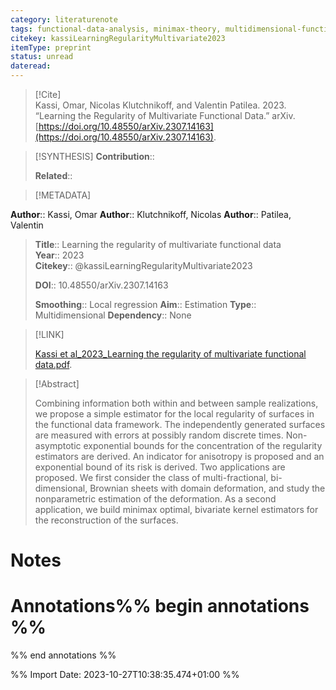 ```yaml
---
category: literaturenote
tags: functional-data-analysis, minimax-theory, multidimensional-functional-data, smoothness
citekey: kassiLearningRegularityMultivariate2023
itemType: preprint
status: unread  
dateread:  
---
```


> [!Cite]  
> Kassi, Omar, Nicolas Klutchnikoff, and Valentin Patilea. 2023. “Learning the Regularity of Multivariate Functional Data.” arXiv. [https://doi.org/10.48550/arXiv.2307.14163](https://doi.org/10.48550/arXiv.2307.14163).

> [!SYNTHESIS] 
>**Contribution**::
>
>**Related**:: 
>

> [!METADATA]  
>
**Author**:: Kassi, Omar
**Author**:: Klutchnikoff, Nicolas
**Author**:: Patilea, Valentin<br>
> **Title**:: Learning the regularity of multivariate functional data    
> **Year**:: 2023     
> **Citekey**:: @kassiLearningRegularityMultivariate2023    
>    
>    
>     
>    
>    
>     
>    
>**DOI**:: 10.48550/arXiv.2307.14163    
>
>**Smoothing**:: Local regression
>**Aim**:: Estimation
>**Type**:: Multidimensional
>**Dependency**:: None

> [!LINK] 
>
> [Kassi et al_2023_Learning the regularity of multivariate functional data.pdf](file:///Users/steven/Library/CloudStorage/GoogleDrive-steven.golovkine@ul.ie/My%20Drive/bibliography/arXiv/2023/Kassi%20et%20al_2023_Learning%20the%20regularity%20of%20multivariate%20functional%20data.pdf).

>[!Abstract]
>
>Combining information both within and between sample realizations, we propose a simple estimator for the local regularity of surfaces in the functional data framework. The independently generated surfaces are measured with errors at possibly random discrete times. Non-asymptotic exponential bounds for the concentration of the regularity estimators are derived. An indicator for anisotropy is proposed and an exponential bound of its risk is derived. Two applications are proposed. We first consider the class of multi-fractional, bi-dimensional, Brownian sheets with domain deformation, and study the nonparametric estimation of the deformation. As a second application, we build minimax optimal, bivariate kernel estimators for the reconstruction of the surfaces.
>>


# Notes<br>
# Annotations%% begin annotations %%  
 
  
%% end annotations %%

%% Import Date: 2023-10-27T10:38:35.474+01:00 %%
